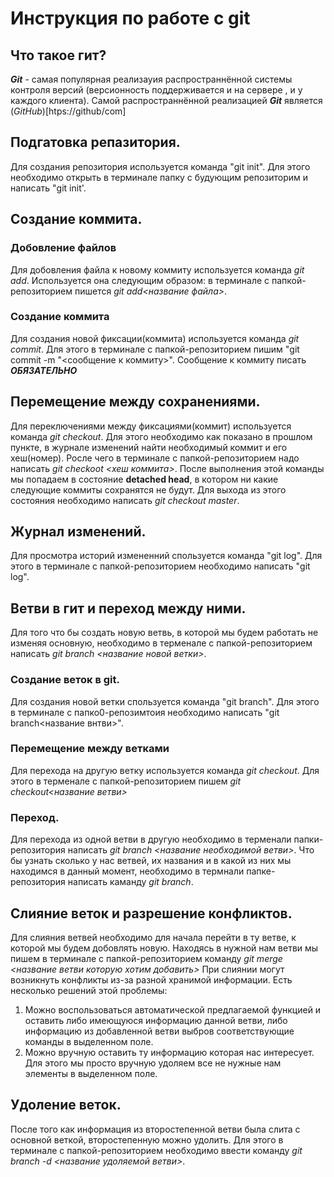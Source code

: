 # Инструкция по работе с git

## Что такое гит?
***Git*** - самая популярная реализауия распространнённой системы контроля версий (версионность поддерживается и на сервере , и у каждого клиента). Самой распространнённой реализацией ***Git*** является (*GitHub*)[htps://github/com]

## Подгатовка репазитория.
Для создания репозитория используется команда "git init". Для этого необходимо открыть в терминале папку с будующим репозиторим и написать "git init'.

## Создание коммита.

### Добовление файлов 
Для добовления файла к новому коммиту используется команда *git add*. Используется она следующим образом: в терминале с папкой-репозиторием пишется *git add<название файла>*.

### Создание коммита 
Для создания новой фиксации(коммита) используется команда *git commit*. Для этого в терминале с папкой-репозиторием пишим "git commit -m "<сообщение к коммиту>". Сообщение к коммиту писать ***ОБЯЗАТЕЛЬНО***

## Перемещение между сохранениями.
Для переключениями между фиксациями(коммит) используется команда *git checkout*. Для этого необходимо как показано в прошлом пункте, в журнале изменений найти необходимый коммит и его хеш(номер). Росле чего в терминале с папкой-репозиторием надо написать *git checkoot <хеш коммита>*. После выполнения этой команды мы попадаем в состояние **detached head**, в котором ни какие следующие коммиты сохранятся не будут. Для выхода из этого состояния необходимо написать *git checkout master*.

## Журнал изменений.
Для просмотра историй измененний спользуется команда "git log". Для этого в терминале с папкой-репозиторием необходимо написать "git log". 


## Ветви в гит и переход между ними.
Для того что бы создать новую ветвь, в которой мы будем работать не изменяя основную, необходимо в терменале с папкой-репозиторием написать *git branch <название новой ветки>*. 
### Создание веток в git.
Для создания новой ветки спользуется команда "git branch". Для этого в терминале с папко0-репозимтоия необходимо написать "git branch<название внтви>".
### Перемещение между ветками
Для перехода на другую ветку используется команда *git checkout*. Для этого в терменале с папкой-репозиторием пишем *git checkout<название ветви>*

### Переход.
Для перехода из одной ветви в другую необходимо в терменали папки-репозитория написать *git branch <название необходимой ветви>*. Что бы узнать сколько у нас ветвей, их названия и в какой из них мы находимся в данный момент, необходимо в термнали папке-репозитория написать каманду *git branch*.


## Слияние веток и разрешение конфликтов.
Для слияния ветвей необходимо для начала перейти в ту ветве, к которой мы будем добовлять новую. Находясь в нужной нам ветви мы пишем в терминале с папкой-репозиторием команду *git merge <название ветви которую хотим добавить>* При слиянии могут возникнуть конфликты из-за разной хранимой информации. Есть несколько решений этой проблемы:
1. Можно воспользоваться автоматической предлагаемой функцией и оставить либо имеющуюся информацию данной ветви, либо информацию из добавленной ветви выбров соответствующие команды в выделенном поле.
2. Можно вручную оставить ту информацию которая нас интересует. Для этого мы просто вручную удоляем все не нужные нам элементы в выделенном поле.  

## Удоление веток.
После того как информация из второстепенной ветви была слита с основной веткой, второстепенную можно удолить. Для этого в терминале с папкой-репозиторием необходимо ввести команду *git branch -d <название удоляемой ветви>*. 
